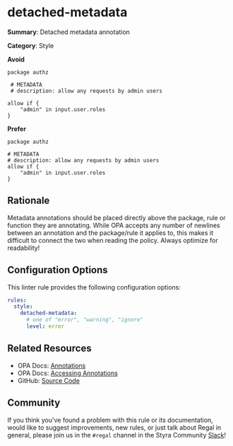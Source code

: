 # detached-metadata

**Summary**: Detached metadata annotation

**Category**: Style

**Avoid**
```rego
package authz

 # METADATA
 # description: allow any requests by admin users

allow if {
    "admin" in input.user.roles
}
```

**Prefer**
```rego
package authz

# METADATA
# description: allow any requests by admin users
allow if {
    "admin" in input.user.roles
}
```

## Rationale

Metadata annotations should be placed directly above the package, rule or function they are annotating. While OPA
accepts any number of newlines between an annotation and the package/rule it applies to, this makes it difficult to
connect the two when reading the policy. Always optimize for readability!

## Configuration Options

This linter rule provides the following configuration options:

```yaml
rules:
  style:
    detached-metadata:
      # one of "error", "warning", "ignore"
      level: error
```

## Related Resources

- OPA Docs: [Annotations](https://www.openpolicyagent.org/docs/policy-language/#annotations)
- OPA Docs: [Accessing Annotations](https://www.openpolicyagent.org/docs/policy-language/#accessing-annotations)
- GitHub: [Source Code](https://github.com/StyraInc/regal/blob/main/bundle/regal/rules/style/detached-metadata/detached_metadata.rego)

## Community

If you think you've found a problem with this rule or its documentation, would like to suggest improvements, new rules,
or just talk about Regal in general, please join us in the `#regal` channel in the Styra Community
[Slack](https://inviter.co/styra)!
